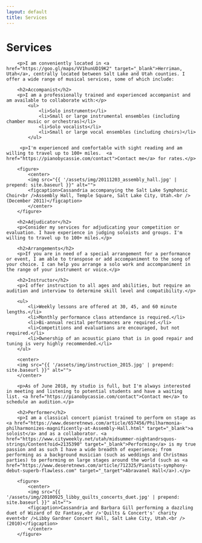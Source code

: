 ```yaml
---
layout: default
title: Services
---
```


<div class="post">
    <h1 class="pageTitle">Services</h1>

        <p>I am conveniently located in <a href="https://goo.gl/maps/VV1hunUD19K2" target="_blank">Herriman, Utah</a>, centrally located between Salt Lake and Utah counties. I offer a wide range of musical services, some of which include:

        <h2>Accompanist</h2>
        <p>I am a professionally trained and experienced accompanist and am available to collaborate with:</p> 
            <ul>
                <li>Solo instruments</li>
                <li>Small or large instrumental ensembles (including chamber music or orchestras)</li>
                <li>Solo vocalists</li>
                <li>Small or large vocal ensembles (including choirs)</li>
            </ul>
        
         <p>I'm experienced and comfortable with sight reading and am willing to travel up to 100+ miles.  <a href="https://pianobycassie.com/contact">Contact me</a> for rates.</p>

        <figure>
            <center>
	        <img src="{{ '/assets/img/20111203_assembly_hall.jpg' | prepend: site.baseurl }}" alt=""> 
	        <figcaption>Cassandria accompanying the Salt Lake Symphonic Choir<br />Assembly Hall, Temple Square, Salt Lake City, Utah.<br />(December 2011)</figcaption>
            </center>
        </figure>

        <h2>Adjudicator</h2>
        <p>Consider my services for adjudicating your competition or evaluation. I have experience in judging soloists and groups. I'm willing to travel up to 100+ miles.</p>

        <h2>Arrangements</h2>
        <p>If you are in need of a special arrangement for a performance or event, I am able to transpose or add accompaniment to the song of your choice. I can help you arrange a solo work and accompaniment in the range of your instrument or voice.</p>

        <h2>Instructor</h2>
        <p>I offer instruction to all ages and abilities, but require an audition and interview to determine skill level and compatibility.</p>

        <ul>
            <li>Weekly lessons are offered at 30, 45, and 60 minute lengths.</li>
            <li>Monthly performance class attendance is required.</li>
            <li>Bi-annual recital performances are required.</li>
            <li>Competitions and evaluations are encouraged, but not required.</li>
            <li>Ownership of an acoustic piano that is in good repair and tuning is very highly recommended.</li>
        </ul>

        <center>
        <img src="{{ '/assets/img/instruction_2015.jpg' | prepend: site.baseurl }}" alt=""> 
        </center>

        <p>As of June 2018, my studio is full, but I'm always interested in meeting and listening to potential students and have a waiting list. <a href="https://pianobycassie.com/contact">Contact me</a> to schedule an audition.</p>

        <h2>Performer</h2>
        <p>I am a classical concert pianist trained to perform on stage as <a href="https://www.deseretnews.com/article/657456/Philharmonia-philharmonizes-magnificently-at-Assembly-Hall.html" target="_blank">a soloist</a> and as a collaborator. <a href="https://www.cityweekly.net/utah/midsummer-nightandrsquos-strings/Content?oid=2135390" target="_blank">Performing</a> is my true passion and as such I have a wide breadth of experience; from performing as a background musician (such as weddings and Christmas parties) to performing on large stages around the world (such as <a href="https://www.deseretnews.com/article/712325/Pianists-symphony-debut-superb-flawless.com" target="_target">Abravanel Hall</a>).</p>

        <figure>
            <center>
	        <img src="{{ '/assets/img/20100925_libby_quilts_concerts_duet.jpg' | prepend: site.baseurl }}" alt=""> 
	        <figcaption>Cassandria and Barbara Gill performing a dazzling duet of Wizard of Oz Fantasy,<br />'Quilts & Concert's' charity event<br />Libby Gardner Concert Hall, Salt Lake City, Utah.<br />(2010)</figcaption>
            </center>
        </figure>
